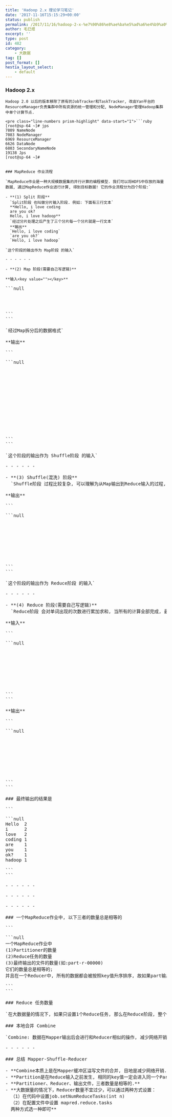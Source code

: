 ```yaml
---
title: 'Hadoop 2.x 理论学习笔记'
date: '2017-11-16T15:15:29+00:00'
status: publish
permalink: /2017/11/16/hadoop-2-x-%e7%90%86%e8%ae%ba%e5%ad%a6%e4%b9%a0%e7%ac%94%e8%ae%b0
author: 毛巳煜
excerpt: ''
type: post
id: 482
category:
    - 大数据
tag: []
post_format: []
hestia_layout_select:
    - default
---
```

### Hadoop 2.x

`Hadoop 2.0 以后的版本移除了原有的JobTracker和TaskTracker, 改由Yan平台的ResourceManager负责集群中所有资源的统一管理和分配, NodeManager管理Hadoop集群中单个计算节点.`

```
<pre class="line-numbers prism-highlight" data-start="1">```ruby
[root@sp-64 ~]# jps
7809 NameNode
7083 NodeManager
6969 ResourceManager
6626 DataNode
6803 SecondaryNameNode
19138 Jps
[root@sp-64 ~]#

```
```

### MapReduce 作业流程

`MapReduce作业是一种大规模数据集的并行计算的编程模型. 我们可以将HDFS中存放的海量数据, 通过MapReduce作业进行计算, 得到目标数据! 它的作业流程分为四个阶段:`

- **(1) Split 阶段**  
  `Split阶段 也叫做分片输入阶段. 例如: 下面有三行文本`  
  **Hello, i love coding  
  are you ok?  
  Hello, i love hadoop**  
  `经过分片处理之后产生了三个分片每一个分片就是一行文本`  
  **输出**  
  `Hello, i love coding`  
  `are you ok?`  
  `Hello, i love hadoop`

`这个阶段的输出作为 Map阶段 的输入`

- - - - - -

- **(2) Map 阶段(需要自己写逻辑)**

**输入<key value=""></key>**

```
<pre class="line-numbers prism-highlight" data-start="1">```null




```
```

`经过Map拆分后的数据格式`

**输出<key value=""></key>**

```
<pre class="line-numbers prism-highlight" data-start="1">```null
<hello>
<i>
<love>
<coding>

<are>
<you>
<ok>

<hello>
<i>
<love>
<hadoop>
</hadoop></love></i></hello></ok></you></are></coding></love></i></hello>
```
```

`这个阶段的输出作为 Shuffle阶段 的输入`

- - - - - -

- **(3) Shuffle(混洗) 阶段**  
  `Shuffle阶段 过程比较复杂, 可以理解为从Map输出到Reduce输入的过程, 而且涉及到网络传输.这个过程就是将上面的单词规整到一起, 但并不做次数的累加!`

**输出**

```
<pre class="line-numbers prism-highlight" data-start="1">```null
<hello>
<i>
<love>
<coding>
<are>
<you>
<ok>
<hadoop>
</hadoop></ok></you></are></coding></love></i></hello>
```
```

`这个阶段的输出作为 Reduce阶段 的输入`

- - - - - -

- **(4) Reduce 阶段(需要自己写逻辑)**  
  `Reduce阶段 会对单词出现的次数进行累加求和, 当所有的计算全部完成, 最终输出所有结果.`

**输入<key value=""></key>**

```
<pre class="line-numbers prism-highlight" data-start="1">```null
<hello>
<i>
<love>
<coding>
<are>
<you>
<ok>
<hadoop>
</hadoop></ok></you></are></coding></love></i></hello>
```
```

**输出<key value=""></key>**

```
<pre class="line-numbers prism-highlight" data-start="1">```null
<hello>
<i>
<love>
<coding>
<are>
<you>
<ok>
<hadoop>
</hadoop></ok></you></are></coding></love></i></hello>
```
```

### 最终输出的结果是

```
<pre class="line-numbers prism-highlight" data-start="1">```null
Hello  2
i      2
love   2
coding 1
are    1
you    1
ok?    1
hadoop 1

```
```

- - - - - -

- - - - - -

- - - - - -

### 一个MapReduce作业中, 以下三者的数量总是相等的

```
<pre class="line-numbers prism-highlight" data-start="1">```null
一个MapReduce作业中
(1)Partitioner的数量
(2)Reduce任务的数量
(3)最终输出的文件的数量(如:part-r-00000)
它们的数量总是相等的;
并且在一个Reducer中, 所有的数据都会被按照key值升序排序, 故如果part输出文件中包含key值, 那么这个文件一定是有序的.

```
```

### Reduce 任务数量

`在大数据量的情况下, 如果只设置1个Reduce任务, 那么在Reduce阶段, 整个集群只有该节点在运行Reduce任务,其它节点都将被闲置, 效率十分低下. 故建议将Reduce任务数量设置成一个较大的值(最大值是72).`

### 本地合并 Combine

`Combine: 数据在Mapper输出后会进行和Reducer相似的操作, 减少网络开销. 通过job.setCombinerClass(MyReduce.class);这行代码就可以设置这些操作`

- - - - - -

### 总结 Mapper-Shuffle-Reducer

- **Combine本质上是在Mapper缓冲区溢写文件的合并, 目地是减少网络开销.**
- **Partition是在Reduce输入之前发生, 相同的key值一定会进入同一个Partitioner, 并且在Reduce过程默认会按照key值升序排序.**
- **Partitioner、Reducer、输出文件，三者数量是相等的.**
- **大数据量的情况下，Reducer数量不宜过少，可以通过两种方式设置：  
  （1）在代码中设置job.setNumReduceTasks(int n)  
  （2）在配置文件中设置 mapred.reduce.tasks  
  两种方式选一种即可**